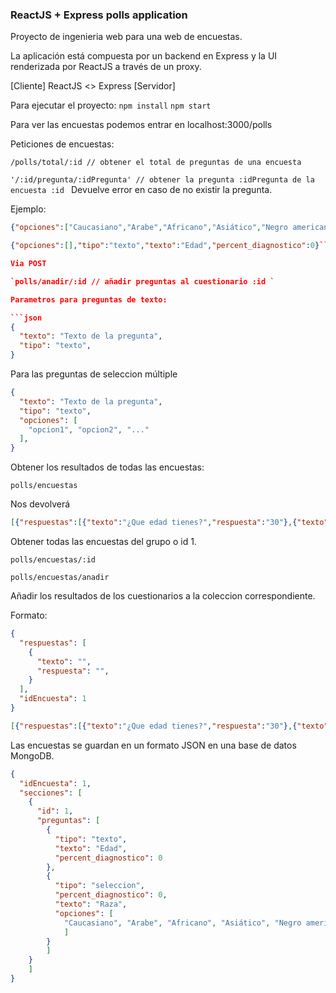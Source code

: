 
### ReactJS + Express polls application

Proyecto de ingenieria web para una web de encuestas.

La aplicación está compuesta por un backend en Express y la UI renderizada por ReactJS a través de un proxy. 

[Cliente] ReactJS <> Express [Servidor]

Para ejecutar el proyecto:
`npm install`
`npm start`

Para ver las encuestas podemos entrar en localhost:3000/polls

Peticiones de encuestas:

`/polls/total/:id // obtener el total de preguntas de una encuesta`

`'/:id/pregunta/:idPregunta' // obtener la pregunta :idPregunta de la encuesta :id ` Devuelve error en caso de no existir la pregunta. 

Ejemplo:

```json
{"opciones":["Caucasiano","Arabe","Africano","Asiático","Negro americano"],"tipo":"seleccion","percent_diagnostico":0,"texto":"Raza"}
```

```json
{"opciones":[],"tipo":"texto","texto":"Edad","percent_diagnostico":0}```` 

Via POST

`polls/anadir/:id // añadir preguntas al cuestionario :id `

Parametros para preguntas de texto:

```json
{
  "texto": "Texto de la pregunta",
  "tipo": "texto",
}
```
Para las preguntas de seleccion múltiple


```json
{
  "texto": "Texto de la pregunta",
  "tipo": "texto",
  "opciones": [
    "opcion1", "opcion2", "..."
  ],
}
```

Obtener los resultados de todas las encuestas:

`polls/encuestas`

Nos devolverá

```json
[{"respuestas":[{"texto":"¿Que edad tienes?","respuesta":"30"},{"texto":"¿Raza?","respuesta":"Caucasico"}],"_id":"5a664bcee407337d9b29158b","idEncuesta":1}]
```

Obtener todas las encuestas del grupo o id 1. 

`polls/encuestas/:id`

`polls/encuestas/anadir`

Añadir los resultados de los cuestionarios a la coleccion correspondiente.

Formato:

```json
{
  "respuestas": [
    {
      "texto": "",
      "respuesta": "",
    }
  ],
  "idEncuesta": 1
}
```

```json
[{"respuestas":[{"texto":"¿Que edad tienes?","respuesta":"30"},{"texto":"¿Raza?","respuesta":"Caucasico"}],"_id":"5a664bcee407337d9b29158b","idEncuesta":1}]
```




Las encuestas se guardan en un formato JSON en una base de datos MongoDB. 

```json
{
  "idEncuesta": 1,
  "secciones": [
    {
      "id": 1,
      "preguntas": [
        {
          "tipo": "texto",
          "texto": "Edad",
          "percent_diagnostico": 0
        },
        {
          "tipo": "seleccion",
          "percent_diagnostico": 0, 
          "texto": "Raza",
          "opciones": [
            "Caucasiano", "Arabe", "Africano", "Asiático", "Negro americano"
            ]
        }
        ]
    }
    ]
}
```